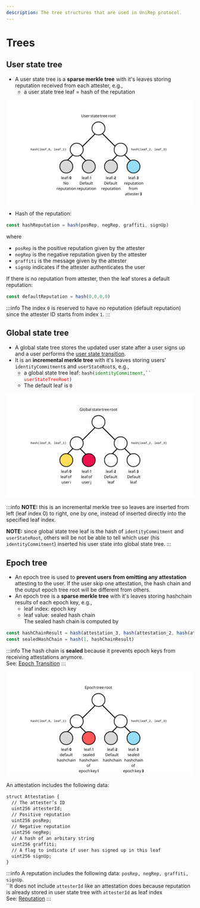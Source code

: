 ```yaml
---
description: The tree structures that are used in UniRep protocol.
---
```


# Trees

## **User state tree**

* A user state tree is a **sparse merkle tree** with it's leaves storing reputation received from each attester, e.g.,
  * a user state tree leaf = hash of the reputation

![An example of user state tree with only reputation from attester 3.](../../.gitbook/assets/2.png)

* Hash of the reputation:

```typescript
const hashReputation = hash(posRep, negRep, graffiti, signUp)
```

where

* `posRep` is the positive reputation given by the attester&#x20;
* `negRep` is the negative reputation given by the attester&#x20;
* `graffiti` is the message given by the attester&#x20;
* `signUp` indicates if the attester authenticates the user

If there is no reputation from attester, then the leaf stores a default reputation:

```typescript
const defaultReputation = hash(0,0,0,0)
```

:::info
The index `0` is reserved to have no reputation (default reputation) since the attester ID starts from index `1`.
:::

## **Global state tree**

* A global state tree stores the updated user state after a user signs up and a user performs the [user state transition](user-state-transition.md).
* It is an **incremental merkle tree** with it's leaves storing users' `identityCommitment`s and `userStateRoot`s, e.g.,
  * a global state tree leaf: `hash(`<font color="green">`identityCommitment`</font>`,`` `<font color="red">`userStateTreeRoot`</font>`)`
  * The default leaf is `0`

![An example of global state tree](../../.gitbook/assets/3.png)

:::info
**NOTE:** this is an incremental merkle tree so leaves are inserted from left (leaf index 0) to right, one by one, instead of inserted directly into the specified leaf index.

**NOTE:** since global state tree leaf is the hash of `identityCommitment` and `userStateRoot`, others will be not be able to tell which user (his `identityCommitment`) inserted his user state into global state tree.
:::

## **Epoch tree**

* An epoch tree is used to **prevent users from omitting any attestation** attesting to the user. If the user skip one attestation, the hash chain and the output epoch tree root will be different from others.
* An epoch tree is a **sparse merkle tree** with it's leaves storing hashchain results of each epoch key, e.g.,
  * leaf index: epoch key
  * leaf value: sealed hash chain\
    The sealed hash chain is computed by

```typescript
const hashChainResult = hash(attestation_3, hash(attestation_2, hash(attestation_1, 0)))
const sealedHashChain = hash(1, hashChainResult)
```

:::info
The hash chain is **sealed** because it prevents epoch keys from receiving attestations anymore.\
See: [Epoch Transition](epoch-transition.md)
:::

![An example of epoch tree with epoch key 1 and epoch key 3 has non-zero attestations.](<../../.gitbook/assets/epoch tree (1).png>)

An attestation includes the following data:

```solidity
struct Attestation {
  // The attester’s ID
  uint256 attesterId;
  // Positive reputation
  uint256 posRep;
  // Negative reputation
  uint256 negRep;
  // A hash of an arbitary string
  uint256 graffiti;
  // A flag to indicate if user has signed up in this leaf
  uint256 signUp;
}
```

:::info
A reputation includes the following data: `posRep, negRep, graffiti, signUp`.\
``It does not include `attesterId` like an attestation does because reputation is already stored in user state tree with `attesterId` as leaf index\
See: [Reputation](reputation.md)
:::
